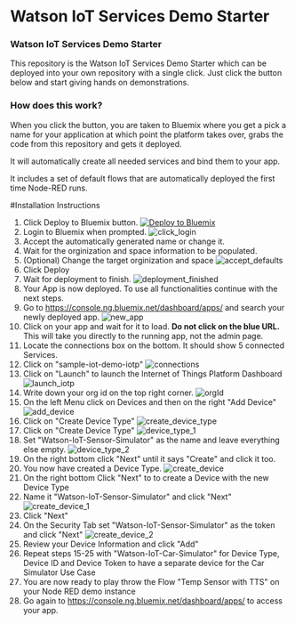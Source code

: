 Watson IoT Services Demo Starter
====================================

### Watson IoT Services Demo Starter

This repository is the Watson IoT Services Demo Starter which can be deployed into your own repository with a single click.
Just click the button below and start giving hands on demonstrations.

### How does this work?

When you click the button, you are taken to Bluemix where you get a pick a name
for your application at which point the platform takes over, grabs the code from
this repository and gets it deployed.

It will automatically create all needed services and bind them to your app.

It includes a set of default flows that are automatically deployed the first time
Node-RED runs.

#Installation Instructions
1. Click Deploy to Bluemix button.
[![Deploy to Bluemix](https://bluemix.net/deploy/button.png)](https://bluemix.net/deploy?repository=https://github.com/eifinger/watson-iot-services-demo-starter.git)
2. Login to Bluemix when prompted.
![click_login](https://github.com/eifinger/watson-iot-services-demo-starter/blob/master/documentation/images/click_login.PNG)
3. Accept the automatically generated name or change it.
4. Wait for the orginization and space information to be populated.
5. (Optional) Change the target orginization and space
![accept_defaults](https://github.com/eifinger/watson-iot-services-demo-starter/blob/master/documentation/images/accept_defaults.PNG)
6. Click Deploy
7. Wait for deployment to finish.
![deployment_finished](https://github.com/eifinger/watson-iot-services-demo-starter/blob/master/documentation/images/deployment_finished.PNG)
8. Your App is now deployed. To use all functionalities continue with the next steps.
9. Go to https://console.ng.bluemix.net/dashboard/apps/ and search your newly deployed app.
![new_app](https://github.com/eifinger/watson-iot-services-demo-starter/blob/master/documentation/images/new_app.PNG)
10. Click on your app and wait for it to load. **Do not click on the blue URL.** This will take you directly to the running app, not the admin page.
11. Locate the connections box on the bottom. It should show 5 connected Services.
12. Click on "sample-iot-demo-iotp"
![connections](https://github.com/eifinger/watson-iot-services-demo-starter/blob/master/documentation/images/connections.PNG)
13. Click on "Launch" to launch the Internet of Things Platform Dashboard
![launch_iotp](https://github.com/eifinger/watson-iot-services-demo-starter/blob/master/documentation/images/launch_iotp.PNG)
14. Write down your org id on the top right corner.
![orgId](https://github.com/eifinger/watson-iot-services-demo-starter/blob/master/documentation/images/orgId.PNG)
15. On the left Menu click on Devices and then on the right "Add Device"
![add_device](https://github.com/eifinger/watson-iot-services-demo-starter/blob/master/documentation/images/add_device.PNG)
16. Click on "Create Device Type"
![create_device_type](https://github.com/eifinger/watson-iot-services-demo-starter/blob/master/documentation/images/create_device_type.PNG)
17. Click on "Create Device Type"
![device_type_1](https://github.com/eifinger/watson-iot-services-demo-starter/blob/master/documentation/images/device_type_1.PNG)
18. Set "Watson-IoT-Sensor-Simulator" as the name and leave everything else empty.
![device_type_2](https://github.com/eifinger/watson-iot-services-demo-starter/blob/master/documentation/images/device_type_2.PNG)
19. On the right bottom click "Next" until it says "Create" and click it too.
20. You now have created a Device Type.
![create_device](https://github.com/eifinger/watson-iot-services-demo-starter/blob/master/documentation/images/create_device.PNG)
21. On the right bottom Click "Next" to to create a Device with the new Device Type
22. Name it "Watson-IoT-Sensor-Simulator" and click "Next"
![create_device_1](https://github.com/eifinger/watson-iot-services-demo-starter/blob/master/documentation/images/create_device_1.PNG)
23. Click "Next"
24. On the Security Tab set "Watson-IoT-Sensor-Simulator" as the token and click "Next"
![create_device_2](https://github.com/eifinger/watson-iot-services-demo-starter/blob/master/documentation/images/create_device_2.PNG)
25. Review your Device Information and click "Add"
26. Repeat steps 15-25 with "Watson-IoT-Car-Simulator" for Device Type, Device ID and Device Token to have a separate device for the Car Simulator Use Case
27. You are now ready to play throw the Flow "Temp Sensor with TTS" on your Node RED demo instance
28. Go again to https://console.ng.bluemix.net/dashboard/apps/ to access your app.
